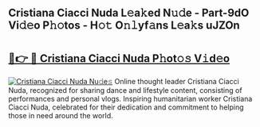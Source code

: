 ## Cristiana Ciacci Nuda L𝚎a𝚔ed N𝚞𝚍e - Part-9dO Vi𝚍𝚎o P𝚑𝚘tos - H𝚘𝚝 O𝚗𝚕yf𝚊ns L𝚎a𝚔s uJZOn

# <h2><a href="http://kfem5c.oniu.top/?m=Cristiana+Ciacci+Nuda">🔗👉 🔴 Cristiana Ciacci Nuda P𝚑ot𝚘𝚜 V𝚒d𝚎o</a></h2>

[![Cristiana Ciacci Nuda Nu𝚍e𝚜](https://i.imgur.com/0qMVB7G.gif)](http://kfem5c.oniu.top/?m=Cristiana+Ciacci+Nuda)
Online thought leader Cristiana Ciacci Nuda, recognized for sharing dance and lifestyle content, consisting of performances and personal vlogs. Inspiring humanitarian worker Cristiana Ciacci Nuda, celebrated for their dedication and commitment to helping those in need around the world.  
